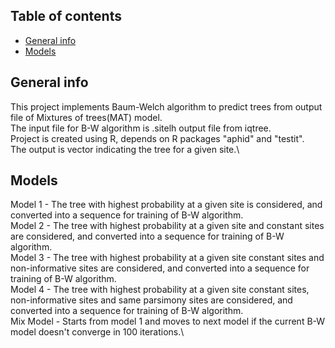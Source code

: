 ## Table of contents
* [General info](#general-info)
* [Models](#models)

## General info
This project implements Baum-Welch algorithm to predict trees from output file of Mixtures of trees(MAT) model.\
The input file for B-W algorithm is .sitelh output file from iqtree.\
Project is created using R, depends on R packages "aphid" and "testit".\
The output is vector indicating the tree for a given site.\

## Models
Model 1 - The tree with highest probability at a given site is considered, and converted into a sequence for training of B-W algorithm.\
Model 2 - The tree with highest probability at a given site and constant sites are considered, and converted into a sequence for training of B-W algorithm.\
Model 3 - The tree with highest probability at a given site constant sites and non-informative sites are considered, and converted into a sequence for training of B-W algorithm.\
Model 4 - The tree with highest probability at a given site constant sites, non-informative sites and same parsimony sites are considered, and converted into a sequence for training of B-W algorithm.\
Mix Model - Starts from model 1 and moves to next model if the current B-W model doesn't converge in 100 iterations.\
